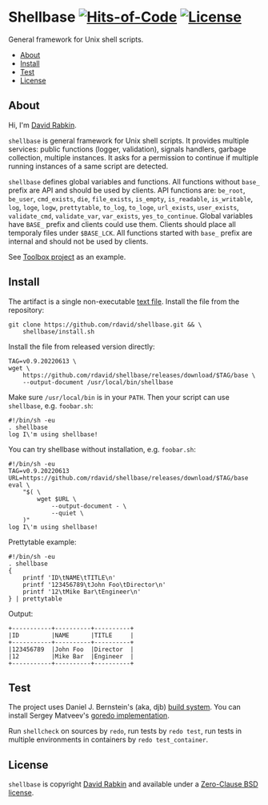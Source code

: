 # Shellbase [![Hits-of-Code](https://hitsofcode.com/github/rdavid/shellbase?branch=master)](https://hitsofcode.com/view/github/rdavid/shellbase?branch=master) [![License](https://img.shields.io/badge/license-0BSD-green)](https://github.com/rdavid/shellbase/blob/master/LICENSE)
General framework for Unix shell scripts.

* [About](#about)
* [Install](#install)
* [Test](#test)
* [License](#license)

## About
Hi, I'm [David Rabkin](http://cv.rabkin.co.il).

`shellbase` is general framework for Unix shell scripts. It provides multiple
services: public functions (logger, validation), signals handlers, garbage
collection, multiple instances. It asks for a permission to continue if
multiple running instances of a same script are detected.

`shellbase` defines global variables and functions. All functions without
`base_` prefix are API and should be used by clients. API functions are:
`be_root`, `be_user`, `cmd_exists`, `die`, `file_exists`, `is_empty`,
`is_readable`, `is_writable`, `log`, `loge`, `logw`, `prettytable`, `to_log`,
`to_loge`, `url_exists`, `user_exists`, `validate_cmd`, `validate_var`,
`var_exists`, `yes_to_continue`. Global variables have `BASE_` prefix and
clients could use them. Clients should place all temporaly files under
`$BASE_LCK`. All functions started with `base_` prefix are internal and should
not be used by clients.

See [Toolbox project](https://github.com/rdavid/toolbox) as an example.

## Install
The artifact is a single non-executable [text
file](https://github.com/rdavid/shellbase/blob/master/inc/base). Install the
file from the repository:

    git clone https://github.com/rdavid/shellbase.git && \
    	shellbase/install.sh

Install the file from released version directly:

    TAG=v0.9.20220613 \
    wget \
    	https://github.com/rdavid/shellbase/releases/download/$TAG/base \
    	--output-document /usr/local/bin/shellbase

Make sure `/usr/local/bin` is in your `PATH`. Then your script can use
`shellbase`, e.g. `foobar.sh`:

    #!/bin/sh -eu
    . shellbase
    log I\'m using shellbase!

You can try shellbase without installation, e.g. `foobar.sh`:

    #!/bin/sh -eu
    TAG=v0.9.20220613
    URL=https://github.com/rdavid/shellbase/releases/download/$TAG/base
    eval \
    	"$( \
    		wget $URL \
    			--output-document - \
    			--quiet \
    	)"
    log I\'m using shellbase!

Prettytable example:

    #!/bin/sh -eu
    . shellbase
    {
    	printf 'ID\tNAME\tTITLE\n'
    	printf '123456789\tJohn Foo\tDirector\n'
    	printf '12\tMike Bar\tEngineer\n'
    } | prettytable

Output:

    +-----------+----------+----------+
    |ID         |NAME      |TITLE     |
    +-----------+----------+----------+
    |123456789  |John Foo  |Director  |
    |12         |Mike Bar  |Engineer  |
    +-----------+----------+----------+

## Test
The project uses Daniel J. Bernstein's (aka, djb)
[build system](http://cr.yp.to/redo.html). You can install Sergey Matveev's
[goredo implementation](http://www.goredo.cypherpunks.ru/Install.html).

Run `shellcheck` on sources by `redo`, run tests by `redo test`, run tests in
multiple environments in containers by `redo test_container`.

## License
`shellbase` is copyright [David Rabkin](http://cv.rabkin.co.il) and available
under a [Zero-Clause BSD license](https://github.com/rdavid/shellbase/blob/master/LICENSE).
